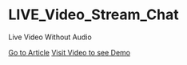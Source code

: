 # LIVE_Video_Stream_Chat
Live Video Without Audio

[Go to Article](https://govindbhardwaj32840.medium.com/live-streaming-video-chat-without-voice-using-cv2-python-module-bd778f1f84d2)
[Visit Video to see Demo](https://youtu.be/GXo6W-r7sRY)
